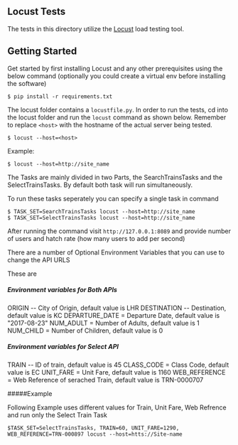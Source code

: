 Locust Tests
---------------

The tests in this directory utilize the [Locust](http://docs.locust.io/en/latest/) load testing tool.

Getting Started
---------------
Get started by first installing Locust and any other prerequisites using the below command (optionally you could 
create a virtual env before installing the software)  

    $ pip install -r requirements.txt

The locust folder contains a `locustfile.py`. In order to run the tests, cd into the locust folder and run the 
`locust` command as shown below. Remember to replace `<host>` with the hostname of the actual server being tested.

    $ locust --host=<host>
Example:  
 
    $ locust --host=http://site_name
    
The Tasks are mainly divided in two Parts, the SearchTrainsTasks and the SelectTrainsTasks. By default both task will run simultaneously.

To run these tasks seperately you can specify a single task in command

    $ TASK_SET=SearchTrainsTasks locust --host=http://site_name
    $ TASK_SET=SelectTrainsTasks locust --host=http://site_name
    
After running the command visit `http://127.0.0.1:8089` and provide number of users and hatch rate (how many 
users to add per second)


There are a number of Optional Environment Variables that you can use to change the API URLS

These are 

##### Environment variables for Both APIs
ORIGIN -- City of Origin, default value is LHR
DESTINATION -- Destination, default value is KC
DEPARTURE_DATE = Departure Date, default value is "2017-08-23"
NUM_ADULT = Number of Adults, default value is 1
NUM_CHILD = Number of Children, default value is 0

##### Environment variables for Select API
TRAIN -- ID of train, default value is 45
CLASS_CODE = Class Code, default value is EC
UNIT_FARE = Unit Fare, default value is 1160
WEB_REFERENCE = Web Reference of serached Train, default value is TRN-0000707

#####Example

Following Example uses different values for Train, Unit Fare, Web Refrence and run only the Select Train Task

    $TASK_SET=SelectTrainsTasks, TRAIN=60, UNIT_FARE=1290, WEB_REFERENCE=TRN-000897 locust --host=htts://Site-name